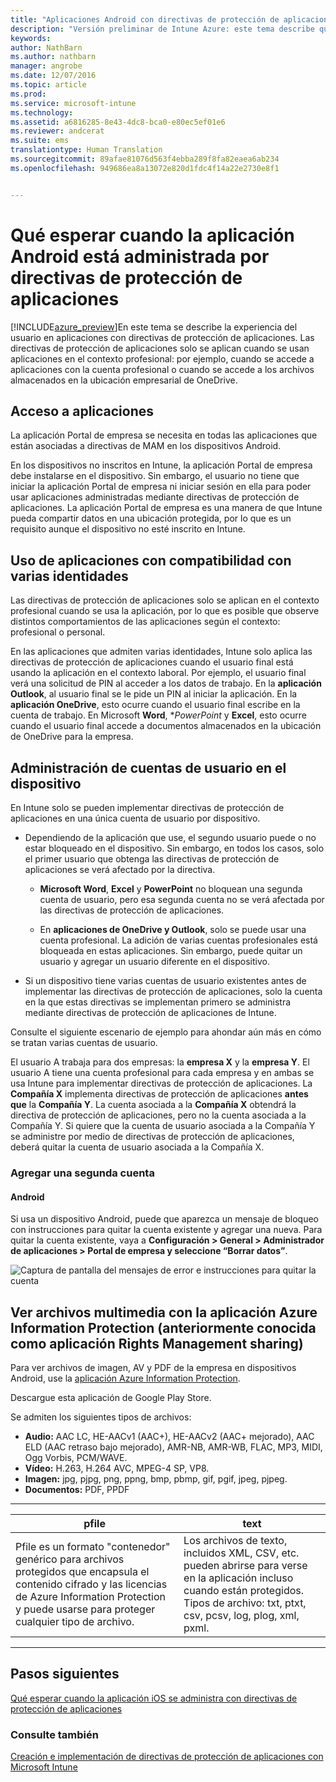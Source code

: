 ```yaml
---
title: "Aplicaciones Android con directivas de protección de aplicaciones | Versión preliminar de Intune Azure | Documentos de Microsoft"
description: "Versión preliminar de Intune Azure: este tema describe qué esperar cuando la aplicación Android está administrada por directivas de protección de aplicaciones."
keywords: 
author: NathBarn
ms.author: nathbarn
manager: angrobe
ms.date: 12/07/2016
ms.topic: article
ms.prod: 
ms.service: microsoft-intune
ms.technology: 
ms.assetid: a6816285-8e43-4dc8-bca0-e80ec5ef01e6
ms.reviewer: andcerat
ms.suite: ems
translationtype: Human Translation
ms.sourcegitcommit: 89afae81076d563f4ebba289f8fa82eaea6ab234
ms.openlocfilehash: 949686ea8a13072e820d1fdc4f14a22e2730e8f1


---
```


# <a name="what-to-expect-when-your-android-app-is-managed-by-app-protection-policies"></a>Qué esperar cuando la aplicación Android está administrada por directivas de protección de aplicaciones 
[!INCLUDE[azure_preview](../includes/azure_preview.md)]En este tema se describe la experiencia del usuario en aplicaciones con directivas de protección de aplicaciones. Las directivas de protección de aplicaciones solo se aplican cuando se usan aplicaciones en el contexto profesional: por ejemplo, cuando se accede a aplicaciones con la cuenta profesional o cuando se accede a los archivos almacenados en la ubicación empresarial de OneDrive.
##  <a name="accessing-apps"></a>Acceso a aplicaciones

La aplicación Portal de empresa se necesita en todas las aplicaciones que están asociadas a directivas de MAM en los dispositivos Android.

En los dispositivos no inscritos en Intune, la aplicación Portal de empresa debe instalarse en el dispositivo. Sin embargo, el usuario no tiene que iniciar la aplicación Portal de empresa ni iniciar sesión en ella para poder usar aplicaciones administradas mediante directivas de protección de aplicaciones.
La aplicación Portal de empresa es una manera de que Intune pueda compartir datos en una ubicación protegida, por lo que es un requisito aunque el dispositivo no esté inscrito en Intune.


##  <a name="using-apps-with-multi-identity-support"></a>Uso de aplicaciones con compatibilidad con varias identidades

Las directivas de protección de aplicaciones solo se aplican en el contexto profesional cuando se usa la aplicación, por lo que es posible que observe distintos comportamientos de las aplicaciones según el contexto: profesional o personal.

En las aplicaciones que admiten varias identidades, Intune solo aplica las directivas de protección de aplicaciones cuando el usuario final está usando la aplicación en el contexto laboral.  Por ejemplo, el usuario final verá una solicitud de PIN al acceder a los datos de trabajo.  En la **aplicación Outlook**, al usuario final se le pide un PIN al iniciar la aplicación. En la **aplicación OneDrive**, esto ocurre cuando el usuario final escribe en la cuenta de trabajo.  En Microsoft **Word**, **PowerPoint* y **Excel**, esto ocurre cuando el usuario final accede a documentos almacenados en la ubicación de OneDrive para la empresa.
##  <a name="managing-user-accounts-on-the-device"></a>Administración de cuentas de usuario en el dispositivo

En Intune solo se pueden implementar directivas de protección de aplicaciones en una única cuenta de usuario por dispositivo.

* Dependiendo de la aplicación que use, el segundo usuario puede o no estar bloqueado en el dispositivo. Sin embargo, en todos los casos, solo el primer usuario que obtenga las directivas de protección de aplicaciones se verá afectado por la directiva.

  * **Microsoft Word**, **Excel** y **PowerPoint** no bloquean una segunda cuenta de usuario, pero esa segunda cuenta no se verá afectada por las directivas de protección de aplicaciones.

  * En **aplicaciones de OneDrive y Outlook**, solo se puede usar una cuenta profesional.  La adición de varias cuentas profesionales está bloqueada en estas aplicaciones.  Sin embargo, puede quitar un usuario y agregar un usuario diferente en el dispositivo.


* Si un dispositivo tiene varias cuentas de usuario existentes antes de implementar las directivas de protección de aplicaciones, solo la cuenta en la que estas directivas se implementan primero se administra mediante directivas de protección de aplicaciones de Intune.


Consulte el siguiente escenario de ejemplo para ahondar aún más en cómo se tratan varias cuentas de usuario.

El usuario A trabaja para dos empresas: la **empresa X** y la **empresa Y**. El usuario A tiene una cuenta profesional para cada empresa y en ambas se usa Intune para implementar directivas de protección de aplicaciones. La **Compañía X** implementa directivas de protección de aplicaciones **antes que** la **Compañía Y**. La cuenta asociada a la **Compañía X** obtendrá la directiva de protección de aplicaciones, pero no la cuenta asociada a la Compañía Y. Si quiere que la cuenta de usuario asociada a la Compañía Y se administre por medio de directivas de protección de aplicaciones, deberá quitar la cuenta de usuario asociada a la Compañía X.
### <a name="adding-a-second-account"></a>Agregar una segunda cuenta
####  <a name="android"></a>Android
Si usa un dispositivo Android, puede que aparezca un mensaje de bloqueo con instrucciones para quitar la cuenta existente y agregar una nueva.  Para quitar la cuenta existente, vaya a **Configuración &gt; General &gt; Administrador de aplicaciones &gt; Portal de empresa y seleccione “Borrar datos”**.

![Captura de pantalla del mensajes de error e instrucciones para quitar la cuenta](../media/android-switch-user.png)

##  <a name="viewing-media-files-with-the-azure-information-protection-app-previously-known-as-rights-management-sharing-app"></a>Ver archivos multimedia con la aplicación Azure Information Protection (anteriormente conocida como aplicación Rights Management sharing)
Para ver archivos de imagen, AV y PDF de la empresa en dispositivos Android, use la [aplicación Azure Information Protection](https://play.google.com/store/apps/details?id=com.microsoft.ipviewer).

Descargue esta aplicación de Google Play Store.  

Se admiten los siguientes tipos de archivos:

* **Audio:** AAC LC, HE-AACv1 (AAC+), HE-AACv2 (AAC+ mejorado), AAC ELD (AAC retraso bajo mejorado), AMR-NB, AMR-WB, FLAC, MP3, MIDI, Ogg Vorbis, PCM/WAVE.
* **Vídeo:** H.263, H.264 AVC, MPEG-4 SP, VP8.
* **Imagen:** jpg, pjpg, png, ppng, bmp, pbmp, gif, pgif, jpeg, pjpeg.
* **Documentos:** PDF, PPDF

------------
|**pfile**|**text**|
|----|----|
|Pfile es un formato "contenedor" genérico para archivos protegidos que encapsula el contenido cifrado y las licencias de Azure Information Protection y puede usarse para proteger cualquier tipo de archivo.|Los archivos de texto, incluidos XML, CSV, etc. pueden abrirse para verse en la aplicación incluso cuando están protegidos. Tipos de archivo: txt, ptxt, csv, pcsv, log, plog, xml, pxml.|
---------------
## <a name="next-steps"></a>Pasos siguientes
[Qué esperar cuando la aplicación iOS se administra con directivas de protección de aplicaciones](app-protection-enabled-ios-apps.md)

### <a name="see-also"></a>Consulte también
[Creación e implementación de directivas de protección de aplicaciones con Microsoft Intune](app-protection-policies.md)



<!--HONumber=Feb17_HO1-->



